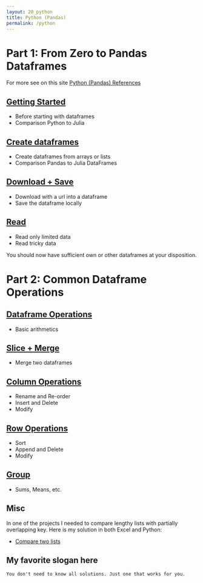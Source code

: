 ```yaml
---
layout: 20_python
title: Python (Pandas)
permalink: /python
---
```


# Part 1: From Zero to Pandas Dataframes


For more see on this site [Python (Pandas) References](python_references)

## [Getting Started](python_gettingStarted)

- Before starting with dataframes
- Comparison Python to Julia

## [Create dataframes](pandas_create)

- Create dataframes from arrays or lists
- Comparison Pandas to Julia DataFrames

## [Download + Save](pandas_download)

- Download with a url into a dataframe
- Save the dataframe locally

## [Read](pandas_read)

- Read only limited data
- Read tricky data

You should now have sufficient own or other dataframes at your disposition.


# Part 2: Common Dataframe Operations

## [Dataframe Operations](pandas_df_ops)

- Basic arithmetics

## [Slice  + Merge](pandas_slice_merge)

- Merge two dataframes

## [Column Operations](pandas_columns)

- Rename and Re-order
- Insert and Delete
- Modify

## [Row Operations](pandas_rows)

- Sort
- Append and Delete
- Modify 

## [Group](pandas_group)

- Sums, Means, etc.


## Misc

In one of the projects I needed to compare lengthy lists with partially overlapping key. Here is my solution in both Excel and Python:

- [Compare two lists](comparetwolists)

## My favorite slogan here

>
    You don't need to know all solutions. Just one that works for you.
    
